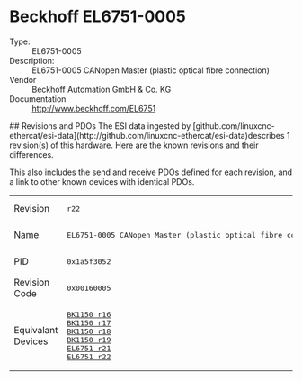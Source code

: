 #  Beckhoff EL6751-0005

<dl>
  <dt>Type:</dt><dd>EL6751-0005</dd>
  <dt>Description:</dt><dd>EL6751-0005 CANopen Master (plastic optical fibre connection)</dd>
  <dt>Vendor</dt><dd>Beckhoff Automation GmbH & Co. KG</dd>
  <dt>Documentation</dt><dd><a href="http://www.beckhoff.com/EL6751">http://www.beckhoff.com/EL6751</a></dd>
</dl>
## Revisions and PDOs
The ESI data ingested by [github.com/linuxcnc-ethercat/esi-data](http://github.com/linuxcnc-ethercat/esi-data)describes 1 revision(s) of this hardware.  Here are the known revisions and their differences.

This also includes the send and receive PDOs defined for each revision, and a link to other known devices with identical PDOs.

<table>
<tr >
<td class="first">Revision</td>
<td ><pre>r22</pre></td>
</tr>
<tr >
<td class="first">Name</td>
<td ><pre>EL6751-0005 CANopen Master (plastic optical fibre connection)</pre></td>
</tr>
<tr >
<td class="first">PID</td>
<td ><pre>0x1a5f3052</pre></td>
</tr>
<tr >
<td class="first">Revision Code</td>
<td ><pre>0x00160005</pre></td>
</tr>
<tr >
<td class="first">Equivalant Devices</td>
<td ><pre><a href="BK1150">BK1150 r16</a><br/><a href="BK1150">BK1150 r17</a><br/><a href="BK1150">BK1150 r18</a><br/><a href="BK1150">BK1150 r19</a><br/><a href="EL6751">EL6751 r21</a><br/><a href="EL6751">EL6751 r22</a></pre></td>
</tr>
</table>
